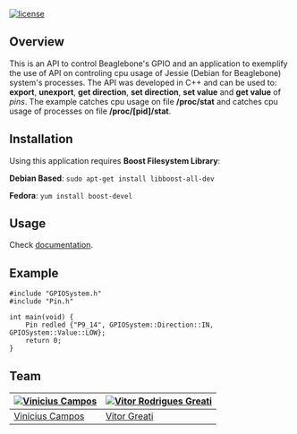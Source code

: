 [![license](https://img.shields.io/github/license/mashape/apistatus.svg)](https://opensource.org/licenses/MIT)
## Overview

This is an API to control Beaglebone's GPIO and an application to exemplify the use of API on controling cpu usage of Jessie (Debian for Beaglebone) system's processes. The API was developed in C++ and can be used to: **export**, **unexport**, **get direction**, **set direction**, **set value** and **get value** of _pins_. The example catches cpu usage on file <b>/proc/stat</b> and catches cpu usage of processes on file <b>/proc/[pid]/stat</b>.    

## Installation

Using this application requires <b>Boost Filesystem Library</b>: 

<b>Debian Based</b>: `sudo apt-get install libboost-all-dev`

<b>Fedora</b>: `yum install boost-devel`

## Usage

Check <a href="http://viniciuscampos.me/GPIO-API/documentation/html/index.html" target="_blank">documentation</a>. 

## Example

```#include <iostream>
#include "GPIOSystem.h"
#include "Pin.h"

int main(void) {
	Pin redled {"P9_14", GPIOSystem::Direction::IN, GPIOSystem::Value::LOW};
  	return 0;
}
```

## Team

| [![Vinicius Campos](https://avatars.githubusercontent.com/Vinihcampos?s=100)](https://github.com/Vinihcampos) | [![Vitor Rodrigues Greati](https://avatarhttp://greati.github.io/GPIO-API/documentation/html/index.htmls.githubusercontent.com/greati?s=100)](http://greati.github.io)
---|---
[Vinícius Campos](https://github.com/Vinihcampos) | [Vitor Greati](http://greati.github.io)


